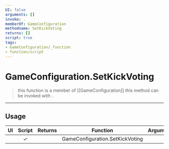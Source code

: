 ```yaml
---
UI: false
arguments: []
invoke: .
memberOf: GameConfiguration
methodname: SetKickVoting
returns: []
script: true
tags:
- GameConfiguration/_function
- function/script
---
```

# GameConfiguration.SetKickVoting
> this function is a member of [[GameConfiguration]]
> this method can be invoked with `.`
-----
## Usage
|  UI | Script | Returns | Function | Arguments |
|:---:|:------:|-------:|:--------:|:---------|
| |✓||GameConfiguration.SetKickVoting||
